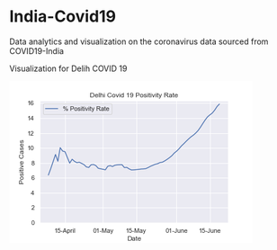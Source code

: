 # India-Covid19
Data analytics and visualization on the coronavirus data sourced from COVID19-India

Visualization for Delih COVID 19

![alt text](delhi_covid_rate.png)
